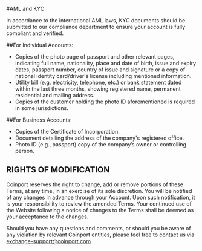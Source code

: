#AML and KYC

In accordance to the international AML laws, KYC documents should be submitted to our compliance department to ensure your account is fully compliant and verified.

##For Individual Accounts:
- Copies of the photo page of passport and other relevant pages, indicating full name, nationality, place and date of birth, issue and expiry dates, passport number, country of issue and signature or a copy of national identity card/driver's license including mentioned information.
- Utility bill (e.g. electricity, telephone, etc.) or bank statement dated within the last three months, showing registered name, permanent residential and mailing address.
- Copies of the customer holding the photo ID aforementioned is required in some jurisdictions.

##For Business Accounts:
- Copies of the Certificate of Incorporation.
- Document detailing the address of the company's registered office.
- Photo ID (e.g., passport) copy of the company’s owner or controlling person.


## RIGHTS OF MODIFICATION
Coinport reserves the right to change, add or remove portions of these Terms, at any time, in an exercise of its sole discretion. You will be notified of any changes in advance through your Account. Upon such notification, it is your responsibility to review the amended Terms. Your continued use of the Website following a notice of changes to the Terms shall be deemed as your acceptance to the changes.

Should you have any questions and comments, or should you be aware of any violation by relevant Coinport entities, please feel free to contact us via exchange-support@coinport.com